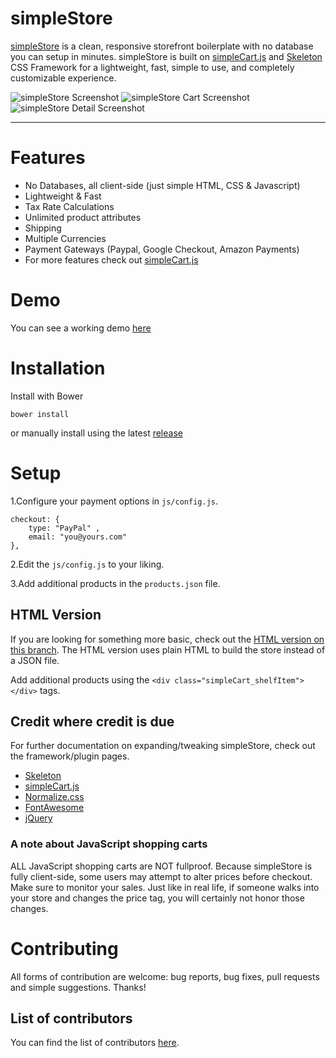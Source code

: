 # simpleStore

[simpleStore](http://cdmedia.github.io/simplestore) is a clean, responsive
storefront boilerplate with no database you can setup in minutes. simpleStore is built on
[simpleCart.js](http://simplecartjs.org) and [Skeleton](http://getskeleton.com)
CSS Framework for a lightweight, fast, simple to use, and completely
customizable experience.

![simpleStore Screenshot](https://raw.githubusercontent.com/cdmedia/simplestore/gh-pages/images/screenshot-v1.1-full.png)
![simpleStore Cart Screenshot](https://raw.githubusercontent.com/cdmedia/simplestore/gh-pages/images/screenshot-v1.1-cart.png)
![simpleStore Detail Screenshot](https://raw.githubusercontent.com/cdmedia/simplestore/gh-pages/images/screenshot-v1.1-detail.png)

---

# Features

* No Databases, all client-side (just simple HTML, CSS & Javascript)
* Lightweight & Fast
* Tax Rate Calculations
* Unlimited product attributes
* Shipping
* Multiple Currencies
* Payment Gateways (Paypal, Google Checkout, Amazon Payments)
* For more features check out [simpleCart.js](http://simplecartjs.org)

# Demo

You can see a working demo [here](http://cdmedia.github.io/simplestore/demo/)


# Installation

Install with Bower

```
bower install
```

or manually install using the latest [release](https://github.com/cdmedia/simplestore/releases/latest)


# Setup

1.Configure your payment options in `js/config.js`.

```
checkout: {
	type: "PayPal" ,
	email: "you@yours.com"
},
```

2.Edit the `js/config.js` to your liking.

3.Add additional products in the `products.json` file.

## HTML Version

If you are looking for something more basic, check out the [HTML version on this
branch](https://github.com/cdmedia/simplestore/tree/simplestore-html).
The HTML version uses plain HTML to build the store instead of a JSON
file.

Add additional products using the `<div class="simpleCart_shelfItem"></div>` tags.


## Credit where credit is due

For further documentation on expanding/tweaking simpleStore, check out the
framework/plugin pages.

* [Skeleton](http://getskeleton.com)
* [simpleCart.js](http://simplecartjs.org)
* [Normalize.css](http://necolas.github.io/normalize.css)
* [FontAwesome](http://fortawesome.github.io/Font-Awesome)
* [jQuery](https://jquery.com/)

### A note about JavaScript shopping carts

ALL JavaScript shopping carts are NOT fullproof. Because simpleStore is fully
client-side, some users may attempt to alter prices before checkout. Make
sure to monitor your sales. Just like in real life, if someone
walks into your store and changes the price tag, you will certainly not honor
those changes.


# Contributing

All forms of contribution are welcome: bug reports, bug fixes, pull requests and simple suggestions. Thanks!


## List of contributors

You can find the list of contributors [here](https://github.com/cdmedia/simplestore/graphs/contributors).
